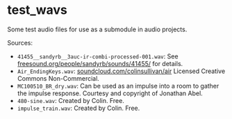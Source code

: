 test_wavs
=========

Some test audio files for use as a submodule in audio projects.

Sources:

* `41455__sandyrb__3auc-ir-combi-processed-001.wav`: See [freesound.org/people/sandyrb/sounds/41455/](http://www.freesound.org/people/sandyrb/sounds/41455/) for details.
* `Air_EndingKeys.wav`: [soundcloud.com/colinsullivan/air](http://soundcloud.com/colinsullivan/air) Licensed Creative Commons Non-Commercial.
* `MC100510_BR_dry.wav`: Can be used as an impulse into a room to gather the impulse response.  Courtesy and copyright of Jonathan Abel.
* `480-sine.wav`: Created by Colin.  Free.
* `impulse_train.wav`: Created by Colin.  Free.
